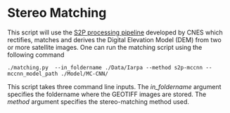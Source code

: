 # Stereo Matching

This script will use the [S2P processing pipeline](https://github.com/MISS3D/s2p) developed by CNES which rectifies, matches and derives the 
Digital Elevation Model (DEM) from two or more satellite images.
One can run the matching script using the following command

```console
./matching.py  --in_foldername ./Data/Iarpa --method s2p-mccnn --mccnn_model_path ./Model/MC-CNN/
```

This script takes three command line inputs. The *in_foldername* argument specifies the foldername where the GEOTIFF images are stored.
The *method* argument specifies the stereo-matching method used.

